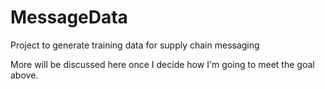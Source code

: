 # MessageData
Project to generate training data for supply chain messaging

More will be discussed here once I decide how I'm going to meet the goal above.
